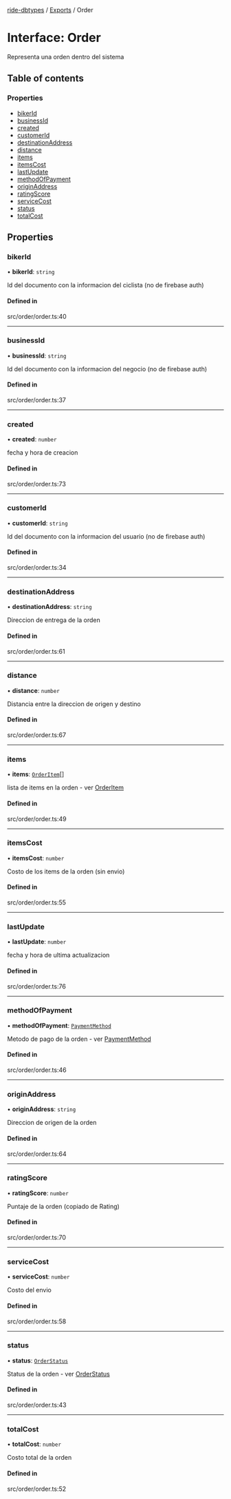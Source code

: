[ride-dbtypes](../README.md) / [Exports](../modules.md) / Order

# Interface: Order

Representa una orden dentro del sistema

## Table of contents

### Properties

- [bikerId](Order.md#bikerid)
- [businessId](Order.md#businessid)
- [created](Order.md#created)
- [customerId](Order.md#customerid)
- [destinationAddress](Order.md#destinationaddress)
- [distance](Order.md#distance)
- [items](Order.md#items)
- [itemsCost](Order.md#itemscost)
- [lastUpdate](Order.md#lastupdate)
- [methodOfPayment](Order.md#methodofpayment)
- [originAddress](Order.md#originaddress)
- [ratingScore](Order.md#ratingscore)
- [serviceCost](Order.md#servicecost)
- [status](Order.md#status)
- [totalCost](Order.md#totalcost)

## Properties

### bikerId

• **bikerId**: `string`

Id del documento con la informacion del ciclista (no de firebase auth)

#### Defined in

src/order/order.ts:40

___

### businessId

• **businessId**: `string`

Id del documento con la informacion del negocio (no de firebase auth)

#### Defined in

src/order/order.ts:37

___

### created

• **created**: `number`

fecha y hora de creacion

#### Defined in

src/order/order.ts:73

___

### customerId

• **customerId**: `string`

Id del documento con la informacion del usuario (no de firebase auth)

#### Defined in

src/order/order.ts:34

___

### destinationAddress

• **destinationAddress**: `string`

Direccion de entrega de la orden

#### Defined in

src/order/order.ts:61

___

### distance

• **distance**: `number`

Distancia entre la direccion de origen y destino

#### Defined in

src/order/order.ts:67

___

### items

• **items**: [`OrderItem`](OrderItem.md)[]

lista de items en la orden - ver [OrderItem](OrderItem.md)

#### Defined in

src/order/order.ts:49

___

### itemsCost

• **itemsCost**: `number`

Costo de los items de la orden (sin envio)

#### Defined in

src/order/order.ts:55

___

### lastUpdate

• **lastUpdate**: `number`

fecha y hora de ultima actualizacion

#### Defined in

src/order/order.ts:76

___

### methodOfPayment

• **methodOfPayment**: [`PaymentMethod`](../modules.md#paymentmethod)

Metodo de pago de la orden - ver [PaymentMethod](../modules.md#paymentmethod)

#### Defined in

src/order/order.ts:46

___

### originAddress

• **originAddress**: `string`

Direccion de origen de la orden

#### Defined in

src/order/order.ts:64

___

### ratingScore

• **ratingScore**: `number`

Puntaje de la orden (copiado de Rating)

#### Defined in

src/order/order.ts:70

___

### serviceCost

• **serviceCost**: `number`

Costo del envio

#### Defined in

src/order/order.ts:58

___

### status

• **status**: [`OrderStatus`](../modules.md#orderstatus)

Status de la orden - ver [OrderStatus](../modules.md#orderstatus)

#### Defined in

src/order/order.ts:43

___

### totalCost

• **totalCost**: `number`

Costo total de la orden

#### Defined in

src/order/order.ts:52

